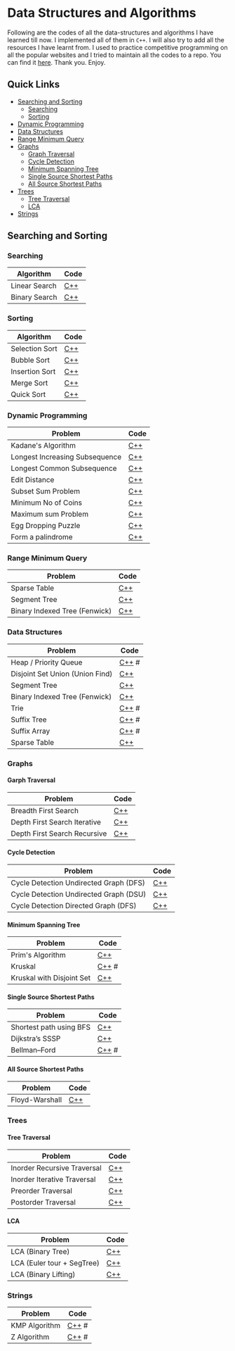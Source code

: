 # Data Structures and Algorithms
Following are the codes of all the data-structures and algorithms I have learned till now. I implemented all of them in `C++`. I will also try to add all the resources I have learnt from. I used to practice competitive programming on all the popular websites and I tried to maintain all the codes to a repo. You can find it [here](https://github.com/arpanmukherjee/Competetive-Programming). Thank you. Enjoy.

## Quick Links
- [Searching and Sorting](#searching-and-sorting)
	- [Searching](#searching)
	- [Sorting](#sorting)
- [Dynamic Programming](#dynamic-programming)
- [Data Structures](#data-structures)
- [Range Minimum Query](#range-minimum-query)
- [Graphs](#graphs)
	- [Graph Traversal](#graph-traversal)
	- [Cycle Detection](#cycle-detection)
	- [Minimum Spanning Tree](#minimum-spanning-tree)
	- [Single Source Shortest Paths](#single-source-shortest-paths)
	- [All Source Shortest Paths](#all-source-shortest-paths)
- [Trees](#trees)
	- [Tree Traversal](#tree-traversal)
	- [LCA](#lca)
- [Strings](#strings)



## Searching and Sorting

### Searching
| Algorithm | Code |
|--|--|
| Linear Search | [C++](Searching/linear_search.cpp) |
| Binary Search | [C++](Searching/binary_search.cpp) |

### Sorting
| Algorithm | Code |
|--|--|
| Selection Sort | [C++](Sorting/Selction_Sort.cpp) |
| Bubble Sort | [C++](Sorting/Bubble_Sort.cpp) |
| Insertion Sort | [C++](Sorting/Insertion_Sort.cpp) |
| Merge Sort | [C++](Sorting/Merge_Sort.cpp) |
| Quick Sort | [C++](Sorting/Quick_Sort.cpp) |



### Dynamic Programming
| Problem | Code |
|--|--|
| Kadane's Algorithm | [C++](Dynamic-Programming/kadane.cpp) |
| Longest Increasing Subsequence | [C++](Dynamic-Programming/lis.cpp) |
| Longest Common Subsequence | [C++](Dynamic-Programming/lcs.cpp) |
| Edit Distance | [C++](Dynamic-Programming/edit_distance.cpp) |
| Subset Sum Problem | [C++](Dynamic-Programming/subset_sum.cpp) |
| Minimum No of Coins | [C++](Dynamic-Programming/minimum_no_of_coins.cpp) |
| Maximum sum Problem | [C++](Dynamic-Programming/maximum_sum_problem.cpp) |
| Egg Dropping Puzzle | [C++](Dynamic-Programming/egg_dropping_puzzle.cpp) |
| Form a palindrome | [C++](Dynamic-Programming/form_a_palindrome.cpp) |



### Range Minimum Query
| Problem | Code |
|--|--|
| Sparse Table | [C++](Data-Structures/Sparse_Table.cpp) |
| Segment Tree | [C++](Data-Structures/Segment_Tree.cpp) |
| Binary Indexed Tree (Fenwick) | [C++](Data-Structures/BIT.cpp) |



### Data Structures
| Problem | Code |
|--|--|
| Heap / Priority Queue | [C++](Data-Structures/Heap.cpp) #|
| Disjoint Set Union (Union Find) | [C++](Data-Structures/Disjoint_Set_Union.cpp) |
| Segment Tree | [C++](Data-Structures/Segment_Tree.cpp) |
| Binary Indexed Tree (Fenwick) | [C++](Data-Structures/BIT.cpp) |
| Trie | [C++](Data-Structures/Trie.cpp) # |
| Suffix Tree | [C++](Data-Structures/Suffix_Tree.cpp) # |
| Suffix Array | [C++](Data-Structures/Suffix_Array.cpp) # |
| Sparse Table | [C++](Data-Structures/Sparse_Table.cpp) |



### Graphs

#### Garph Traversal
| Problem | Code |
|--|--|
| Breadth First Search | [C++](Graphs/Traversal/BFS.cpp) |
| Depth First Search Iterative | [C++](Graphs/Traversal/DFS_Iterative.cpp) |
| Depth First Search Recursive | [C++](Graphs/Traversal/DFS_Recursive.cpp) |

#### Cycle Detection
| Problem | Code |
|--|--|
| Cycle Detection Undirected Graph (DFS) | [C++](Graphs/Cycle-Detection/Cycle_Detection_Undirected_DFS.cpp) |
| Cycle Detection Undirected Graph (DSU) | [C++](Graphs/Cycle-Detection/Cycle_Detection_Undirected_DSU.cpp) |
| Cycle Detection Directed Graph (DFS) | [C++](Graphs/Cycle-Detection/Cycle_Detection_Directed_DFS.cpp) |

#### Minimum Spanning Tree
| Problem | Code |
|--|--|
| Prim's Algorithm | [C++](Graphs/Minimum-Spanning-Tree/Prim.cpp) |
| Kruskal | [C++](Graphs/Minimum-Spanning-Tree/Kruskal.cpp) #|
| Kruskal with Disjoint Set | [C++](Graphs/Minimum-Spanning-Tree/Kruskal_DSU.cpp) |

#### Single Source Shortest Paths
| Problem | Code |
|--|--|
| Shortest path using BFS | [C++](Graphs/Shortest-Path/Shortest_Path_BFS.cpp) |
| Dijkstra’s SSSP | [C++](Graphs/Shortest-Path/Dijkstra.cpp) |
| Bellman–Ford | [C++](Graphs/Shortest-Path/Bellman_Ford.cpp) #|

#### All Source Shortest Paths
| Problem | Code |
|--|--|
| Floyd-Warshall | [C++](Graphs/Shortest-Path/Floyd_Warshall.cpp) |



### Trees

#### Tree Traversal
| Problem | Code |
|--|--|
| Inorder Recursive Traversal | [C++](Trees/InorderRecursive.cpp) |
| Inorder Iterative Traversal | [C++](Trees/InorderIterative.cpp) |
| Preorder Traversal | [C++](Trees/Preorder.cpp) |
| Postorder Traversal | [C++](Trees/Postorder.cpp) |

#### LCA
| Problem | Code |
|--|--|
| LCA (Binary Tree) | [C++](Trees/LCABinaryTree.cpp) |
| LCA (Euler tour + SegTree) | [C++](Trees/LCA_RMQ_SegTree.cpp) |
| LCA (Binary Lifting) | [C++](Trees/LCABinaryLifting.cpp) |



### Strings
| Problem | Code |
|--|--|
|KMP Algorithm | [C++](Strings/KMP.cpp) # |
|Z Algorithm | [C++](Strings/Z.cpp) # |